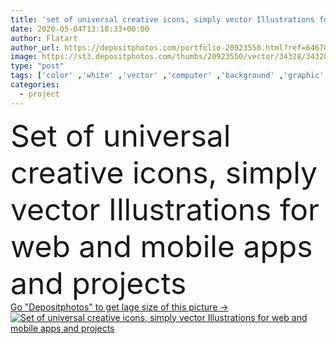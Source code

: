 ```yaml
---
title: 'set of universal creative icons, simply vector Illustrations for web and mobile apps and projects '
date: 2020-05-04T13:18:33+00:00
author: Flatart
author_url: https://depositphotos.com/portfolio-20923550.html?ref=64678756
image: https://st3.depositphotos.com/thumbs/20923550/vector/34328/343285042/api_thumb_450.jpg?forcejpeg=true
type: "post"
tags: ['color' ,'white' ,'vector' ,'computer' ,'background' ,'graphic' ,'illustration' ,'design' ,'set' ,'business' ,'shop' ,'art' ,'medical' ,'black' ,'technology' ,'line' ,'style' ,'modern' ,'elements' ,'backdrop' ,'creative' ,'stylish' ,'mobile' ,'flat' ,'simple' ,'web' ,'bank' ,'finances' ,'template' ,'sample' ,'delivery' ,'print' ,'marketing' ,'website' ,'layout' ,'application' ,'outline' ,'icons' ,'media' ,'social' ,'management' ,'symbols' ,'signs' ,'doodle' ,'interface' ,'minimal' ,'app' ,'seo' ]
categories: 
  - project
---
```

<div aling="center">
            <font size="60"> Set of universal creative icons, simply vector Illustrations for web and mobile apps and projects</font>   
</div>
<div>
    <a href='https://st3.depositphotos.com/thumbs/20923550/vector/34328/343285042/api_thumb_450.jpg?forcejpeg=true?ref=64678756' target=_blank > Go "Depositphotos" to get lage size of this picture ->
        <img href='https://st3.depositphotos.com/thumbs/20923550/vector/34328/343285042/api_thumb_450.jpg?forcejpeg=true?ref=64678756' src='https://st3.depositphotos.com/20923550/34328/v/950/depositphotos_343285042-stock-illustration-set-universal-creative-icons-simply.jpg?forcejpeg=true' alt='Set of universal creative icons, simply vector Illustrations for web and mobile apps and projects' >
    </a>
</div>
